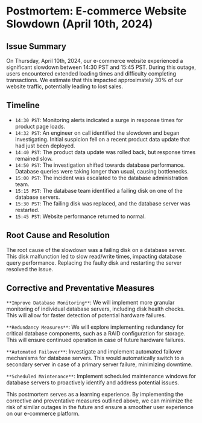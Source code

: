 # Postmortem: E-commerce Website Slowdown (April 10th, 2024)

## Issue Summary

On Thursday, April 10th, 2024, our e-commerce website experienced a significant slowdown between 14:30 PST and 15:45 PST. During this outage, users encountered extended loading times and difficulty completing transactions. We estimate that this impacted approximately 30% of our website traffic, potentially leading to lost sales.

## Timeline

* `14:30 PST`: Monitoring alerts indicated a surge in response times for product page loads.
* `14:32 PST`: An engineer on call identified the slowdown and began investigating. Initial suspicion fell on a recent product data update that had just been deployed.
* `14:40 PST`: The product data update was rolled back, but response times remained slow.
* `14:50 PST`: The investigation shifted towards database performance. Database queries were taking longer than usual, causing bottlenecks.
* `15:00 PST`: The incident was escalated to the database administration team.
* `15:15 PST`: The database team identified a failing disk on one of the database servers.
* `15:30 PST`: The failing disk was replaced, and the database server was restarted.
* `15:45 PST`: Website performance returned to normal.

## Root Cause and Resolution

The root cause of the slowdown was a failing disk on a database server. This disk malfunction led to slow read/write times, impacting database query performance. Replacing the faulty disk and restarting the server resolved the issue.

## Corrective and Preventative Measures

`**Improve Database Monitoring**`: We will implement more granular monitoring of individual database servers, including disk health checks. This will allow for faster detection of potential hardware failures.

`**Redundancy Measures**`: We will explore implementing redundancy for critical database components, such as a RAID configuration for storage. This will ensure continued operation in case of future hardware failures.

`**Automated Failover**`: Investigate and implement automated failover mechanisms for database servers. This would automatically switch to a secondary server in case of a primary server failure, minimizing downtime.

`**Scheduled Maintenance**`: Implement scheduled maintenance windows for database servers to proactively identify and address potential issues.

This postmortem serves as a learning experience. By implementing the corrective and preventative measures outlined above, we can minimize the risk of similar outages in the future and ensure a smoother user experience on our e-commerce platform.